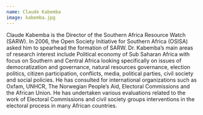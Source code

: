```yaml
---
name: Claude Kabemba
image: kabemba.jpg
---
```

Claude Kabemba is the Director of the Southern Africa Resource Watch (SARW). In 2006, the Open Society Initiative for Southern Africa (OSISA) asked him to spearhead the formation of SARW. Dr. Kabemba’s main areas of research interest include Political economy of Sub Saharan Africa with focus on Southern and Central Africa looking specifically on issues of democratization and governance, natural resources governance, election politics, citizen participation, conflicts, media, political parties, civil society and social policies. He has consulted for international organizations such as Oxfam, UNHCR, The Norwegian People’s Aid, Electoral Commissions and the African Union. He has undertaken various evaluations related to the work of Electoral Commissions and civil society groups interventions in the electoral process in many African countries.
